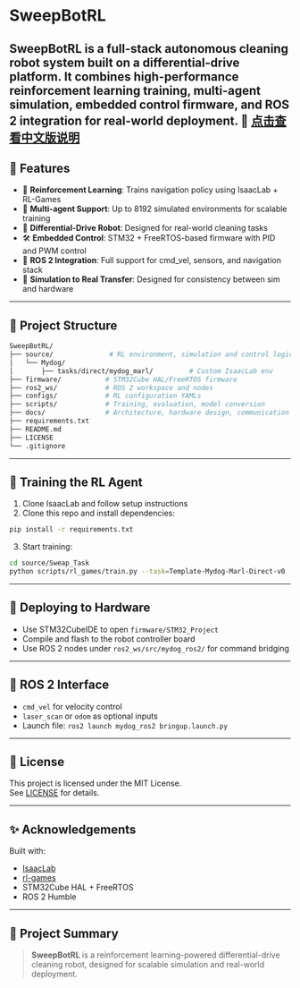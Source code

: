 # SweepBotRL

**SweepBotRL** is a full-stack autonomous cleaning robot system built on a differential-drive platform. It combines high-performance reinforcement learning training, multi-agent simulation, embedded control firmware, and ROS 2 integration for real-world deployment.
📖 [点击查看中文版说明](./README_CN.md)
---

## 🚀 Features

- 🧠 **Reinforcement Learning**: Trains navigation policy using IsaacLab + RL-Games
- 🔁 **Multi-agent Support**: Up to 8192 simulated environments for scalable training
- 🤖 **Differential-Drive Robot**: Designed for real-world cleaning tasks
- 🛠️ **Embedded Control**: STM32 + FreeRTOS-based firmware with PID and PWM control
- 🧭 **ROS 2 Integration**: Full support for cmd_vel, sensors, and navigation stack
- 🧪 **Simulation to Real Transfer**: Designed for consistency between sim and hardware

---

## 📁 Project Structure

```bash
SweepBotRL/
├── source/              # RL environment, simulation and control logic
│   └── Mydog/
│       ├── tasks/direct/mydog_marl/         # Custom IsaacLab env
├── firmware/           # STM32Cube HAL/FreeRTOS firmware
├── ros2_ws/            # ROS 2 workspace and nodes
├── configs/            # RL configuration YAMLs
├── scripts/            # Training, evaluation, model conversion
├── docs/               # Architecture, hardware design, communication protocol
├── requirements.txt
├── README.md
├── LICENSE
└── .gitignore
```

---

## 🧠 Training the RL Agent

1. Clone IsaacLab and follow setup instructions  
2. Clone this repo and install dependencies:

```bash
pip install -r requirements.txt
```

3. Start training:

```bash
cd source/Sweap_Task
python scripts/rl_games/train.py --task=Template-Mydog-Marl-Direct-v0
```

---

## 🤖 Deploying to Hardware

- Use STM32CubeIDE to open `firmware/STM32_Project`
- Compile and flash to the robot controller board
- Use ROS 2 nodes under `ros2_ws/src/mydog_ros2/` for command bridging

---

## 📡 ROS 2 Interface

- `cmd_vel` for velocity control  
- `laser_scan` or `odom` as optional inputs  
- Launch file: `ros2 launch mydog_ros2 bringup.launch.py`

---

## 📄 License

This project is licensed under the MIT License.  
See [LICENSE](./LICENSE) for details.

---

## ✨ Acknowledgements

Built with:

- [IsaacLab](https://github.com/NVIDIA-Omniverse/IsaacLab)
- [rl-games](https://github.com/Denys88/rl_games)
- STM32Cube HAL + FreeRTOS
- ROS 2 Humble

---

## 🔗 Project Summary

> **SweepBotRL** is a reinforcement learning-powered differential-drive cleaning robot, designed for scalable simulation and real-world deployment.
